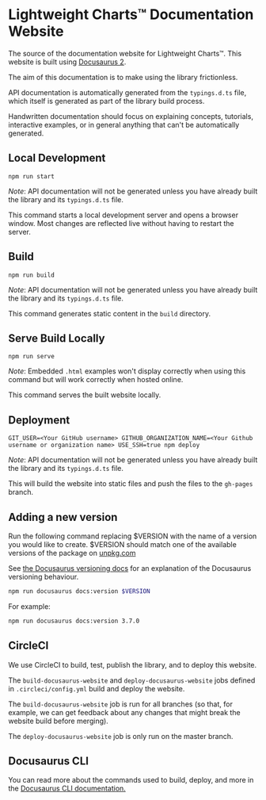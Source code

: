 # Lightweight Charts™ Documentation Website

The source of the documentation website for Lightweight Charts™. This website is built using [Docusaurus 2](https://v2.docusaurus.io/).

The aim of this documentation is to make using the library frictionless.

API documentation is automatically generated from the `typings.d.ts` file, which itself is generated as part of the library build process.

Handwritten documentation should focus on explaining concepts, tutorials, interactive examples, or in general anything that can't be automatically generated.

## Local Development

```console
npm run start
```

_Note_: API documentation will not be generated unless you have already built the library and its `typings.d.ts` file.

This command starts a local development server and opens a browser window. Most changes are reflected live without having to restart the server.

## Build

```console
npm run build
```

_Note_: API documentation will not be generated unless you have already built the library and its `typings.d.ts` file.

This command generates static content in the `build` directory.

## Serve Build Locally

```console
npm run serve
```

_Note_: Embedded `.html` examples won't display correctly when using this command but will work correctly when hosted online.

This command serves the built website locally.

## Deployment

```console
GIT_USER=<Your GitHub username> GITHUB_ORGANIZATION_NAME=<Your Github username or organization name> USE_SSH=true npm deploy
```

_Note_: API documentation will not be generated unless you have already built the library and its `typings.d.ts` file.

This will build the website into static files and push the files to the `gh-pages` branch.

## Adding a new version

Run the following command replacing $VERSION with the name of a version you would like to create. $VERSION should match one of the available versions of the package on [unpkg.com](https://unpkg.com)

See [the Docusaurus versioning docs](https://docusaurus.io/docs/versioning#tagging-a-new-version) for an explanation of the Docusaurus versioning behaviour.

```bash
npm run docusaurus docs:version $VERSION
```

For example:

```bash
npm run docusaurus docs:version 3.7.0
```

## CircleCI

We use CircleCI to build, test, publish the library, and to deploy this website.

The `build-docusaurus-website` and `deploy-docusaurus-website` jobs defined in `.circleci/config.yml` build and deploy the website.

The `build-docusaurus-website` job is run for all branches (so that, for example, we can get feedback about any changes that might break the website build before merging).

The `deploy-docusaurus-website` job is only run on the master branch.

## Docusaurus CLI

You can read more about the commands used to build, deploy, and more in the [Docusaurus CLI documentation.](https://docusaurus.io/docs/cli)
